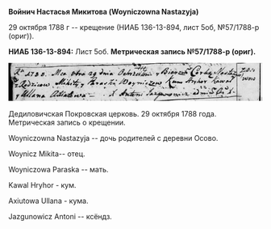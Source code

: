 **Войнич Настасья Микитова (Woyniczowna Nastazyja)**

29 октября 1788 г -- крещение (НИАБ 136-13-894, лист 5об, №57/1788-р
(ориг)).

**НИАБ 136-13-894:** Лист 5об. **Метрическая запись №57/1788-р (ориг).**

![](./media/ca060a8e5b9eb3491726de5ee885c3cb8494bb04.png)

Дедиловичская Покровская церковь. 29 октября 1788 года. Метрическая
запись о крещении.

Woyniczowna Nastazyja -- дочь родителей с деревни Осово.

Woynicz Mikita-- отец.

Woyniczowa Paraska -- мать.

Kawal Hryhor - кум.

Axiutowa Ullana - кума.

Jazgunowicz Antoni -- ксёндз.
